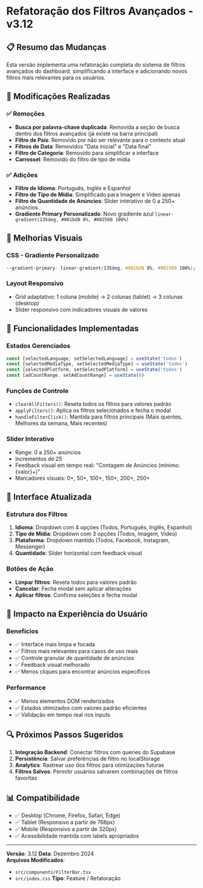 # Refatoração dos Filtros Avançados - v3.12

## 📋 Resumo das Mudanças

Esta versão implementa uma refatoração completa do sistema de filtros avançados do dashboard, simplificando a interface e adicionando novos filtros mais relevantes para os usuários.

## 🔄 Modificações Realizadas

### ✅ Remoções
- **Busca por palavra-chave duplicada**: Removida a seção de busca dentro dos filtros avançados (já existe na barra principal)
- **Filtro de País**: Removido por não ser relevante para o contexto atual
- **Filtros de Data**: Removidos "Data inicial" e "Data final" 
- **Filtro de Categoria**: Removido para simplificar a interface
- **Carrossel**: Removido do filtro de tipo de mídia

### ✅ Adições
- **Filtro de Idioma**: Português, Inglês e Espanhol
- **Filtro de Tipo de Mídia**: Simplificado para Imagem e Vídeo apenas
- **Filtro de Quantidade de Anúncios**: Slider interativo de 0 a 250+ anúncios
- **Gradiente Primary Personalizado**: Novo gradiente azul `linear-gradient(135deg, #001bd8 0%, #002560 100%)`

## 🎨 Melhorias Visuais

### CSS - Gradiente Personalizado
```css
--gradient-primary: linear-gradient(135deg, #001bd8 0%, #002560 100%);
```

### Layout Responsivo
- Grid adaptativo: 1 coluna (mobile) → 2 colunas (tablet) → 3 colunas (desktop)
- Slider responsivo com indicadores visuais de valores

## 🔧 Funcionalidades Implementadas

### Estados Gerenciados
```typescript
const [selectedLanguage, setSelectedLanguage] = useState('todos')
const [selectedMediaType, setSelectedMediaType] = useState('todos') 
const [selectedPlatform, setSelectedPlatform] = useState('todos')
const [adCountRange, setAdCountRange] = useState(0)
```

### Funções de Controle
- `clearAllFilters()`: Reseta todos os filtros para valores padrão
- `applyFilters()`: Aplica os filtros selecionados e fecha o modal
- `handleFilterClick()`: Mantida para filtros principais (Mais quentes, Melhores da semana, Mais recentes)

### Slider Interativo
- Range: 0 a 250+ anúncios
- Incrementos de 25
- Feedback visual em tempo real: "Contagem de Anúncios (mínimo: {valor}+)"
- Marcadores visuais: 0+, 50+, 100+, 150+, 200+, 250+

## 📱 Interface Atualizada

### Estrutura dos Filtros
1. **Idioma**: Dropdown com 4 opções (Todos, Português, Inglês, Espanhol)
2. **Tipo de Mídia**: Dropdown com 3 opções (Todos, Imagem, Vídeo)
3. **Plataforma**: Dropdown mantido (Todos, Facebook, Instagram, Messenger)
4. **Quantidade**: Slider horizontal com feedback visual

### Botões de Ação
- **Limpar filtros**: Reseta todos para valores padrão
- **Cancelar**: Fecha modal sem aplicar alterações
- **Aplicar filtros**: Confirma seleções e fecha modal

## 🚀 Impacto na Experiência do Usuário

### Benefícios
- ✅ Interface mais limpa e focada
- ✅ Filtros mais relevantes para casos de uso reais
- ✅ Controle granular de quantidade de anúncios
- ✅ Feedback visual melhorado
- ✅ Menos cliques para encontrar anúncios específicos

### Performance
- ✅ Menos elementos DOM renderizados
- ✅ Estados otimizados com valores padrão eficientes
- ✅ Validação em tempo real nos inputs

## 🔍 Próximos Passos Sugeridos

1. **Integração Backend**: Conectar filtros com queries do Supabase
2. **Persistência**: Salvar preferências de filtro no localStorage
3. **Analytics**: Rastrear uso dos filtros para otimizações futuras
4. **Filtros Salvos**: Permitir usuários salvarem combinações de filtros favoritas

## 📊 Compatibilidade

- ✅ Desktop (Chrome, Firefox, Safari, Edge)
- ✅ Tablet (Responsivo a partir de 768px)
- ✅ Mobile (Responsivo a partir de 320px)
- ✅ Acessibilidade mantida com labels apropriados

---

**Versão**: 3.12
**Data**: Dezembro 2024  
**Arquivos Modificados**: 
- `src/components/FilterBar.tsx`
- `src/index.css`
**Tipo**: Feature / Refatoração 